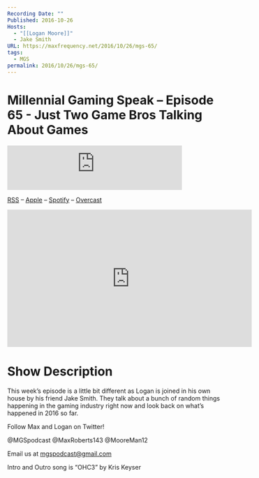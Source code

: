 ```yaml
---
Recording Date: ""
Published: 2016-10-26
Hosts:
  - "[[Logan Moore]]"
  - Jake Smith
URL: https://maxfrequency.net/2016/10/26/mgs-65/
tags:
  - MGS
permalink: 2016/10/26/mgs-65/
---
```

# Millennial Gaming Speak – Episode 65 - Just Two Game Bros Talking About Games

<iframe src="https://podcasters.spotify.com/pod/show/millennialgamingspeak/embed/episodes/Episode-65-Just-Two-Game-Bros-Talking-About-Games-e1adhqv/a-a6ts41a" height="102px" width="400px" frameborder="0" scrolling="no"></iframe>

[RSS](https://anchor.fm/s/74aa3858/podcast/rss) – [Apple](https://podcasts.apple.com/us/podcast/episode-3-gdc-wrap-up/id1000915981?i=1000542222515) – [Spotify](https://open.spotify.com/episode/7wePXT4Bt22LWifVLx3n8y) – [Overcast](https://overcast.fm/+EtIgeWxEU)

<div class=iframe-container>
<iframe width="560" height="315" src="https://www.youtube-nocookie.com/embed/Oqw62USoX5I?si=o11t9ZQpq3vEUXhm" title="YouTube video player" frameborder="0" allow="accelerometer; autoplay; clipboard-write; encrypted-media; gyroscope; picture-in-picture; web-share" allowfullscreen></iframe>
</div>

# Show Description

This week’s episode is a little bit different as Logan is joined in his own house by his friend Jake Smith. They talk about a bunch of random things happening in the gaming industry right now and look back on what’s happened in 2016 so far.

Follow Max and Logan on Twitter!

@MGSpodcast
@MaxRoberts143
@MooreMan12

Email us at mgspodcast@gmail.com

Intro and Outro song is “OHC3” by Kris Keyser